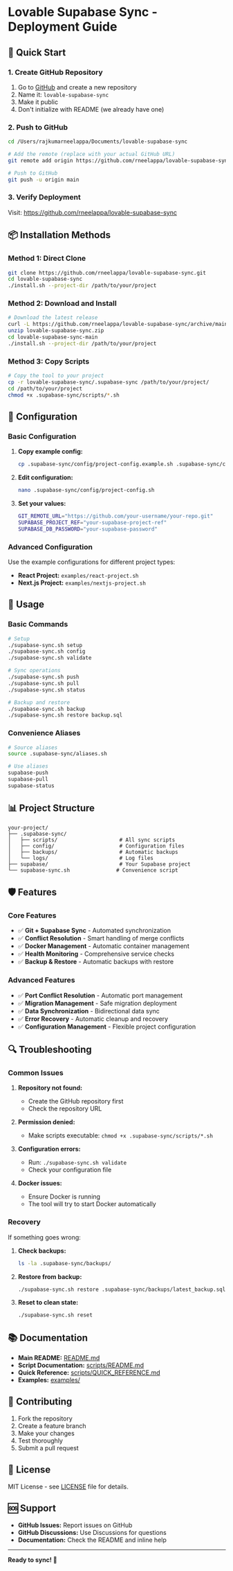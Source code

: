 # Lovable Supabase Sync - Deployment Guide

## 🚀 Quick Start

### 1. Create GitHub Repository

1. Go to [GitHub](https://github.com) and create a new repository
2. Name it: `lovable-supabase-sync`
3. Make it public
4. Don't initialize with README (we already have one)

### 2. Push to GitHub

```bash
cd /Users/rajkumarneelappa/Documents/lovable-supabase-sync

# Add the remote (replace with your actual GitHub URL)
git remote add origin https://github.com/rneelappa/lovable-supabase-sync.git

# Push to GitHub
git push -u origin main
```

### 3. Verify Deployment

Visit: https://github.com/rneelappa/lovable-supabase-sync

## 📦 Installation Methods

### Method 1: Direct Clone

```bash
git clone https://github.com/rneelappa/lovable-supabase-sync.git
cd lovable-supabase-sync
./install.sh --project-dir /path/to/your/project
```

### Method 2: Download and Install

```bash
# Download the latest release
curl -L https://github.com/rneelappa/lovable-supabase-sync/archive/main.zip -o lovable-supabase-sync.zip
unzip lovable-supabase-sync.zip
cd lovable-supabase-sync-main
./install.sh --project-dir /path/to/your/project
```

### Method 3: Copy Scripts

```bash
# Copy the tool to your project
cp -r lovable-supabase-sync/.supabase-sync /path/to/your/project/
cd /path/to/your/project
chmod +x .supabase-sync/scripts/*.sh
```

## 🔧 Configuration

### Basic Configuration

1. **Copy example config:**
   ```bash
   cp .supabase-sync/config/project-config.example.sh .supabase-sync/config/project-config.sh
   ```

2. **Edit configuration:**
   ```bash
   nano .supabase-sync/config/project-config.sh
   ```

3. **Set your values:**
   ```bash
   GIT_REMOTE_URL="https://github.com/your-username/your-repo.git"
   SUPABASE_PROJECT_REF="your-supabase-project-ref"
   SUPABASE_DB_PASSWORD="your-supabase-password"
   ```

### Advanced Configuration

Use the example configurations for different project types:

- **React Project:** `examples/react-project.sh`
- **Next.js Project:** `examples/nextjs-project.sh`

## 🎯 Usage

### Basic Commands

```bash
# Setup
./supabase-sync.sh setup
./supabase-sync.sh config
./supabase-sync.sh validate

# Sync operations
./supabase-sync.sh push
./supabase-sync.sh pull
./supabase-sync.sh status

# Backup and restore
./supabase-sync.sh backup
./supabase-sync.sh restore backup.sql
```

### Convenience Aliases

```bash
# Source aliases
source .supabase-sync/aliases.sh

# Use aliases
supabase-push
supabase-pull
supabase-status
```

## 📊 Project Structure

```
your-project/
├── .supabase-sync/
│   ├── scripts/                    # All sync scripts
│   ├── config/                     # Configuration files
│   ├── backups/                    # Automatic backups
│   └── logs/                       # Log files
├── supabase/                       # Your Supabase project
└── supabase-sync.sh               # Convenience script
```

## 🛡️ Features

### Core Features
- ✅ **Git + Supabase Sync** - Automated synchronization
- ✅ **Conflict Resolution** - Smart handling of merge conflicts
- ✅ **Docker Management** - Automatic container management
- ✅ **Health Monitoring** - Comprehensive service checks
- ✅ **Backup & Restore** - Automatic backups with restore

### Advanced Features
- ✅ **Port Conflict Resolution** - Automatic port management
- ✅ **Migration Management** - Safe migration deployment
- ✅ **Data Synchronization** - Bidirectional data sync
- ✅ **Error Recovery** - Automatic cleanup and recovery
- ✅ **Configuration Management** - Flexible project configuration

## 🔍 Troubleshooting

### Common Issues

1. **Repository not found:**
   - Create the GitHub repository first
   - Check the repository URL

2. **Permission denied:**
   - Make scripts executable: `chmod +x .supabase-sync/scripts/*.sh`

3. **Configuration errors:**
   - Run: `./supabase-sync.sh validate`
   - Check your configuration file

4. **Docker issues:**
   - Ensure Docker is running
   - The tool will try to start Docker automatically

### Recovery

If something goes wrong:

1. **Check backups:**
   ```bash
   ls -la .supabase-sync/backups/
   ```

2. **Restore from backup:**
   ```bash
   ./supabase-sync.sh restore .supabase-sync/backups/latest_backup.sql
   ```

3. **Reset to clean state:**
   ```bash
   ./supabase-sync.sh reset
   ```

## 📚 Documentation

- **Main README:** [README.md](README.md)
- **Script Documentation:** [scripts/README.md](scripts/README.md)
- **Quick Reference:** [scripts/QUICK_REFERENCE.md](scripts/QUICK_REFERENCE.md)
- **Examples:** [examples/](examples/)

## 🤝 Contributing

1. Fork the repository
2. Create a feature branch
3. Make your changes
4. Test thoroughly
5. Submit a pull request

## 📄 License

MIT License - see [LICENSE](LICENSE) file for details.

## 🆘 Support

- **GitHub Issues:** Report issues on GitHub
- **GitHub Discussions:** Use Discussions for questions
- **Documentation:** Check the README and inline help

---

**Ready to sync! 🚀**

